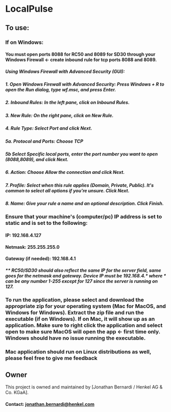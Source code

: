 # LocalPulse
## To use:
### If on Windows:
#### You must open ports 8088 for RC50 and 8089 for SD30 through your Windows Firewall <- create inbound rule for tcp ports 8088 and 8089.
##### Using Windows Firewall with Advanced Security (GUI):
##### 1. Open Windows Firewall with Advanced Security: Press Windows + R to open the Run dialog, type wf.msc, and press Enter.
##### 2. Inbound Rules: In the left pane, click on Inbound Rules.
##### 3. New Rule: On the right pane, click on New Rule.
##### 4. Rule Type: Select Port and click Next.
##### 5a. Protocol and Ports: Choose TCP
##### 5b Select Specific local ports, enter the port number you want to open (8088,8089), and click Next.
##### 6. Action: Choose Allow the connection and click Next.
##### 7. Profile: Select when this rule applies (Domain, Private, Public). It's common to select all options if you're unsure. Click Next.
##### 8. Name: Give your rule a name and an optional description. Click Finish.

### Ensure that your machine's (computer/pc) IP address is set to static and is set to the following: 
#### IP: 192.168.4.127
#### Netmask: 255.255.255.0
#### Gateway (if needed): 192.168.4.1
##### ** RC50/SD30 should also reflect the same IP for the server field, same goes for the netmask and gateway. Device IP must be 192.168.4.* where * can be any number 1-255 except for 127 since the server is running on 127.


### To run the application, please select and download the appropriate zip for your operating system (Mac for MacOS, and Windows for Windows). Extract the zip file and run the executable (if on Windows). If on Mac, it will show up as an application. Make sure to right click the application and select open to make sure MacOS will open the app <- first time only. Windows should have no issue running the executable. 

### Mac application should run on Linux distributions as well, please feel free to give me feedback

## Owner

This project is owned and maintained by [Jonathan Bernardi / Henkel AG & Co. KGaA].

#### Contact: jonathan.bernardi@henkel.com
